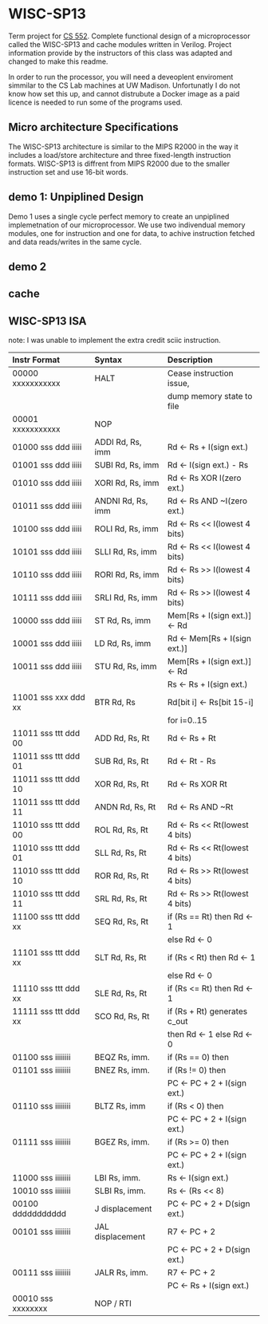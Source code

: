 # WISC-SP13
Term project for [CS 552](http://pages.cs.wisc.edu/~karu/courses/cs552/fall2020/wiki/index.php/Main/HomePage). Complete functional design of a microprocessor called the WISC-SP13 and cache modules written in Verilog. Project information provide by the instructors of this class was adapted and changed to make this readme.

In order to run the processor, you will need a deveoplent enviroment simmilar to the CS Lab machines at UW Madison. Unfortunatly I do not know how set this up, and cannot distrubute a Docker image as a paid licence is needed to run some of the programs used.

## Micro architecture Specifications
The WISC-SP13 architecture is similar to the MIPS R2000 in the way it includes a load/store architecture and three fixed-length instruction formats. WISC-SP13 is diffrent from MIPS R2000 due to the smaller instruction set and use 16-bit words.

## demo 1: Unpiplined Design
Demo 1 uses a single cycle perfect memory to create an unpiplined implemetnation of our microprocessor. We use two indivendual memory modules, one for instruction and one for data, to achive instruction fetched and data reads/writes in the same cycle.

## demo 2

## cache

## WISC-SP13 ISA
note: I was unable to implement the extra credit sciic instruction.

| Instr Format         | Syntax            | Description                  |
| :--                  | :--               | :--                          |
| 00000 xxxxxxxxxxx    | HALT              | Cease instruction issue,     |
|                  |                   | dump memory state to file    |
| 00001 xxxxxxxxxxx    | NOP               |                              |
| 01000 sss ddd iiiii  | ADDI Rd, Rs, imm  | Rd <- Rs + I(sign ext.)      |
| 01001 sss ddd iiiii  | SUBI Rd, Rs, imm  | Rd <- I(sign ext.) - Rs      |
| 01010 sss ddd iiiii  | XORI Rd, Rs, imm  | Rd <- Rs XOR I(zero ext.)    |
| 01011 sss ddd iiiii  | ANDNI Rd, Rs, imm | Rd <- Rs AND ~I(zero ext.)   |
| 10100 sss ddd iiiii  | ROLI Rd, Rs, imm  | Rd <- Rs << I(lowest 4 bits) |
| 10101 sss ddd iiiii  | SLLI Rd, Rs, imm  | Rd <- Rs << I(lowest 4 bits) |
| 10110 sss ddd iiiii  | RORI Rd, Rs, imm  | Rd <- Rs >> I(lowest 4 bits) |
| 10111 sss ddd iiiii  | SRLI Rd, Rs, imm  | Rd <- Rs >> I(lowest 4 bits) |
| 10000 sss ddd iiiii  | ST Rd, Rs, imm    | Mem[Rs + I(sign ext.)] <- Rd |
| 10001 sss ddd iiiii  | LD Rd, Rs, imm    | Rd <- Mem[Rs + I(sign ext.)] |
| 10011 sss ddd iiiii  | STU Rd, Rs, imm   | Mem[Rs + I(sign ext.)] <- Rd |
|                      |                   | Rs <- Rs + I(sign ext.)      |
| 11001 sss xxx ddd xx | BTR Rd, Rs        | Rd[bit i] <- Rs[bit 15-i]    |
|                  |                   | for i=0..15                  |
| 11011 sss ttt ddd 00 | ADD Rd, Rs, Rt    | Rd <- Rs + Rt                |
| 11011 sss ttt ddd 01 | SUB Rd, Rs, Rt    | Rd <- Rt - Rs                |
| 11011 sss ttt ddd 10 | XOR Rd, Rs, Rt    | Rd <- Rs XOR Rt              |
| 11011 sss ttt ddd 11 | ANDN Rd, Rs, Rt   | Rd <- Rs AND ~Rt             |
| 11010 sss ttt ddd 00 | ROL Rd, Rs, Rt    | Rd <- Rs << Rt(lowest 4 bits)|
| 11010 sss ttt ddd 01 | SLL Rd, Rs, Rt    | Rd <- Rs << Rt(lowest 4 bits)|
| 11010 sss ttt ddd 10 | ROR Rd, Rs, Rt    | Rd <- Rs >> Rt(lowest 4 bits)|
| 11010 sss ttt ddd 11 | SRL Rd, Rs, Rt    | Rd <- Rs >> Rt(lowest 4 bits)|
| 11100 sss ttt ddd xx | SEQ Rd, Rs, Rt    | if (Rs == Rt) then Rd <- 1   |
|                  |                   | else Rd <- 0                 |
| 11101 sss ttt ddd xx | SLT Rd, Rs, Rt    | if (Rs < Rt) then Rd <- 1    |
|                  |                   | else Rd <- 0                 |
| 11110 sss ttt ddd xx | SLE Rd, Rs, Rt    | if (Rs <= Rt) then Rd <- 1   | |                  |                   | else Rd <- 0                 |
| 11111 sss ttt ddd xx | SCO Rd, Rs, Rt    | if (Rs + Rt) generates c_out |
|                  |                   | then Rd <- 1 else Rd <- 0    |
| 01100 sss iiiiiiii   | BEQZ Rs, imm.     | if (Rs == 0) then            | |                  |                   | PC <- PC + 2 + I(sign ext.)  |
| 01101 sss iiiiiiii   | BNEZ Rs, imm.     | if (Rs != 0) then            |
|                  |                   | PC <- PC + 2 + I(sign ext.)  |
| 01110 sss iiiiiiii   | BLTZ Rs, imm      | if (Rs < 0) then             |
|                  |                   | PC <- PC + 2 + I(sign ext.)  |
| 01111 sss iiiiiiii   | BGEZ Rs, imm.     | if (Rs >= 0) then            |
|                  |                   | PC <- PC + 2 + I(sign ext.)  |
| 11000 sss iiiiiiii   | LBI Rs, imm.      | Rs <- I(sign ext.)           |
| 10010 sss iiiiiiii   | SLBI Rs, imm.     | Rs <- (Rs << 8)              |
| 00100 ddddddddddd    | J displacement    | PC <- PC + 2 + D(sign ext.)  |
| 00101 sss iiiiiiii   | JAL displacement  | R7 <- PC + 2                 | 
|                  |                   | PC <- PC + 2 + D(sign ext.)  |
| 00111 sss iiiiiiii   | JALR Rs, imm.     | R7 <- PC + 2                 |
|                  |                   | PC <- Rs + I(sign ext.)      |
| 00010 sss xxxxxxxx   | NOP / RTI         |                              |